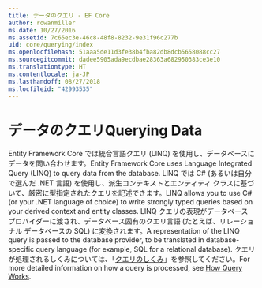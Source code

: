 ```yaml
---
title: データのクエリ - EF Core
author: rowanmiller
ms.date: 10/27/2016
ms.assetid: 7c65ec3e-46c8-48f8-8232-9e31f96c277b
uid: core/querying/index
ms.openlocfilehash: 51aaa5de11d3fe38b4fba82db8dcb5658088cc27
ms.sourcegitcommit: dadee5905ada9ecdbae28363a682950383ce3e10
ms.translationtype: HT
ms.contentlocale: ja-JP
ms.lasthandoff: 08/27/2018
ms.locfileid: "42993535"
---
```

# <a name="querying-data"></a><span data-ttu-id="8e065-102">データのクエリ</span><span class="sxs-lookup"><span data-stu-id="8e065-102">Querying Data</span></span>

<span data-ttu-id="8e065-103">Entity Framework Core では統合言語クエリ (LINQ) を使用し、データベースにデータを問い合わせます。</span><span class="sxs-lookup"><span data-stu-id="8e065-103">Entity Framework Core uses Language Integrated Query (LINQ) to query data from the database.</span></span> <span data-ttu-id="8e065-104">LINQ では C# (あるいは自分で選んだ .NET 言語) を使用し、派生コンテキストとエンティティ クラスに基づいて、厳密に型指定されたクエリを記述できます。</span><span class="sxs-lookup"><span data-stu-id="8e065-104">LINQ allows you to use C# (or your .NET language of choice) to write strongly typed queries based on your derived context and entity classes.</span></span> <span data-ttu-id="8e065-105">LINQ クエリの表現がデータベース プロバイダーに渡され、データベース固有のクエリ言語 (たとえば、リレーショナル データベースの SQL) に変換されます。</span><span class="sxs-lookup"><span data-stu-id="8e065-105">A representation of the LINQ query is passed to the database provider, to be translated in database-specific query language (for example, SQL for a relational database).</span></span> <span data-ttu-id="8e065-106">クエリが処理されるしくみについては、「[クエリのしくみ](overview.md)」を参照してください。</span><span class="sxs-lookup"><span data-stu-id="8e065-106">For more detailed information on how a query is processed, see [How Query Works](overview.md).</span></span>
